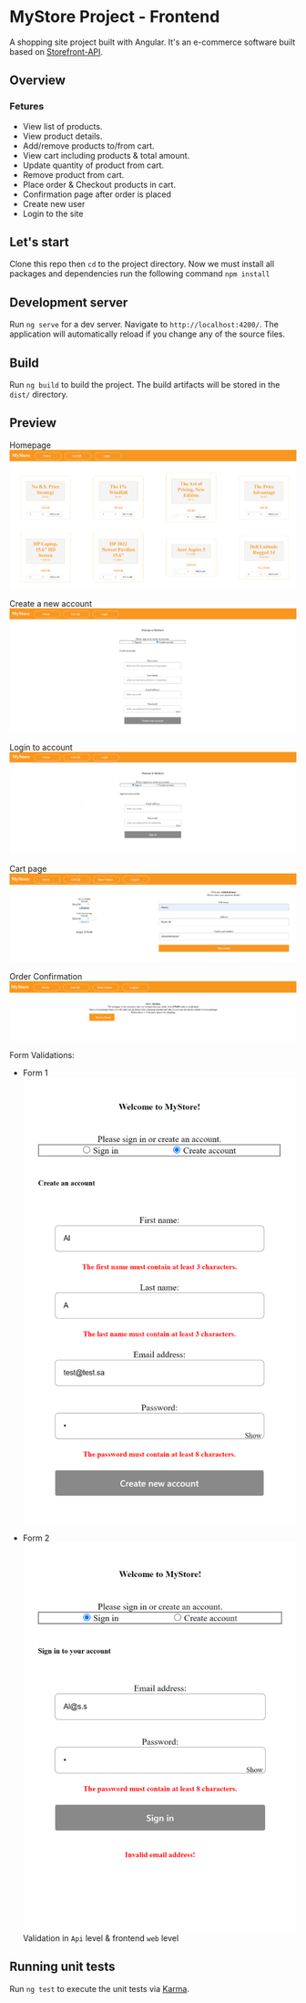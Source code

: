 # MyStore Project - Frontend

A shopping site project built with Angular. It's an e-commerce software built based on [Storefront-API](../api/).

## Overview

### Fetures

- View list of products.
- View product details.
- Add/remove products to/from cart.
- View cart including products & total amount.
- Update quantity of product from cart.
- Remove product from cart.
- Place order & Checkout products in cart.
- Confirmation page after order is placed
- Create new user
- Login to the site

## Let's start

Clone this repo then `cd` to the project directory.
Now we must install all packages and dependencies run the following command `npm install`

## Development server

Run `ng serve` for a dev server. Navigate to `http://localhost:4200/`. The application will automatically reload if you change any of the source files.

## Build

Run `ng build` to build the project. The build artifacts will be stored in the `dist/` directory.

## Preview

Homepage
![Homepage](../docs/Homepage.PNG)

Create a new account
![Signup](../docs/CreateAccount.PNG)

Login to account
![Login](../docs/Login.PNG)

Cart page
![Cart](../docs/Cart.PNG)

Order Confirmation
![Confirmation](../docs/Confirmation.PNG)

Form Validations:

- Form 1
  ![Form](../docs/FormValidations1.PNG)

- Form 2
  ![From2](../docs/FormValidations2.PNG)
  Validation in `Api` level & frontend `web` level

## Running unit tests

Run `ng test` to execute the unit tests via [Karma](https://karma-runner.github.io).
